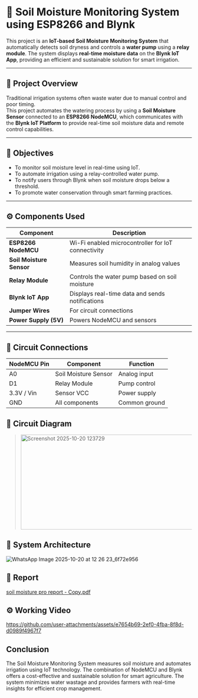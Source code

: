 
# 🌱 Soil Moisture Monitoring System using ESP8266 and Blynk

This project is an **IoT-based Soil Moisture Monitoring System** that automatically detects soil dryness and controls a **water pump** using a **relay module**. The system displays **real-time moisture data** on the **Blynk IoT App**, providing an efficient and sustainable solution for smart irrigation.

---

## 📘 Project Overview
Traditional irrigation systems often waste water due to manual control and poor timing.  
This project automates the watering process by using a **Soil Moisture Sensor** connected to an **ESP8266 NodeMCU**, which communicates with the **Blynk IoT Platform** to provide real-time soil moisture data and remote control capabilities.

---

## 🎯 Objectives
- To monitor soil moisture level in real-time using IoT.
- To automate irrigation using a relay-controlled water pump.
- To notify users through Blynk when soil moisture drops below a threshold.
- To promote water conservation through smart farming practices.

---

## ⚙️ Components Used
| Component | Description |
|------------|-------------|
| **ESP8266 NodeMCU** | Wi-Fi enabled microcontroller for IoT connectivity |
| **Soil Moisture Sensor** | Measures soil humidity in analog values |
| **Relay Module** | Controls the water pump based on soil moisture |
| **Blynk IoT App** | Displays real-time data and sends notifications |
| **Jumper Wires** | For circuit connections |
| **Power Supply (5V)** | Powers NodeMCU and sensors |

---

## 🔌 Circuit Connections
| NodeMCU Pin | Component | Function |
|--------------|------------|-----------|
| A0 | Soil Moisture Sensor | Analog input |
| D1 | Relay Module | Pump control |
| 3.3V / Vin | Sensor VCC | Power supply |
| GND | All components | Common ground |

##  🧭 Circuit Diagram
> 
> <img width="526" height="258" alt="Screenshot 2025-10-20 123729" src="https://github.com/user-attachments/assets/41eb76ca-74c1-44c9-9e6e-8b4bf551f819" />

## 🧠 System Architecture
![WhatsApp Image 2025-10-20 at 12 26 23_6f72e956](https://github.com/user-attachments/assets/da7007bd-45c1-4fe4-9cfc-b70ac4de6422)


## 🎯 Report
[soil moisture pro report - Copy.pdf](https://github.com/user-attachments/files/22997210/soil.moisture.pro.report.-.Copy.pdf)

## ⚙️ Working Video

https://github.com/user-attachments/assets/e7654b69-2ef0-4fba-8f8d-d0989f4967f7

## Conclusion
The Soil Moisture Monitoring System measures soil moisture and automates irrigation using IoT technology. The combination of NodeMCU and Blynk offers a cost-effective and sustainable solution for smart agriculture. The system minimizes water wastage and provides farmers with real-time insights for efficient crop management.
